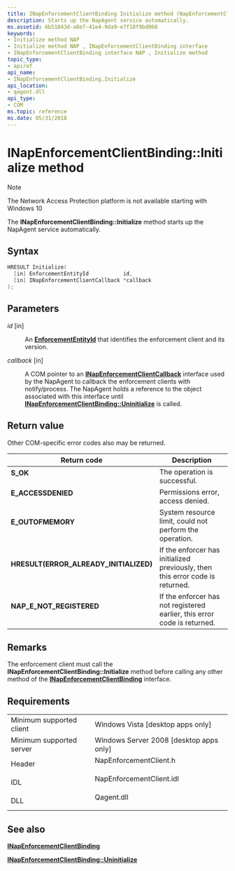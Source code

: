 ```yaml
---
title: INapEnforcementClientBinding Initialize method (NapEnforcementClient.h)
description: Starts up the NapAgent service automatically.
ms.assetid: 6b51043d-a8e7-41e4-9da9-e7f18f9bd068
keywords:
- Initialize method NAP
- Initialize method NAP , INapEnforcementClientBinding interface
- INapEnforcementClientBinding interface NAP , Initialize method
topic_type:
- apiref
api_name:
- INapEnforcementClientBinding.Initialize
api_location:
- qagent.dll
api_type:
- COM
ms.topic: reference
ms.date: 05/31/2018
---
```


# INapEnforcementClientBinding::Initialize method

> [!Note]  
> The Network Access Protection platform is not available starting with Windows 10

 

The **INapEnforcementClientBinding::Initialize** method starts up the NapAgent service automatically.

## Syntax


```C++
HRESULT Initialize(
  [in] EnforcementEntityId           id,
  [in] INapEnforcementClientCallback *callback
);
```



## Parameters

<dl> <dt>

*id* \[in\]
</dt> <dd>

An [**EnforcementEntityId**](nap-datatypes.md) that identifies the enforcement client and its version.

</dd> <dt>

*callback* \[in\]
</dt> <dd>

A COM pointer to an [**INapEnforcementClientCallback**](inapenforcementclientcallback.md) interface used by the NapAgent to callback the enforcement clients with notify/process. The NapAgent holds a reference to the object associated with this interface until [**INapEnforcementClientBinding::Uninitialize**](inapenforcementclientbinding-uninitialize-method.md) is called.

</dd> </dl>

## Return value

Other COM-specific error codes also may be returned.



| Return code                                                                                                         | Description                                                                              |
|---------------------------------------------------------------------------------------------------------------------|------------------------------------------------------------------------------------------|
| <dl> <dt>**S\_OK** </dt> </dl>                               | The operation is successful.<br/>                                                  |
| <dl> <dt>**E\_ACCESSDENIED** </dt> </dl>                     | Permissions error, access denied.<br/>                                             |
| <dl> <dt>**E\_OUTOFMEMORY** </dt> </dl>                      | System resource limit, could not perform the operation.<br/>                       |
| <dl> <dt>**HRESULT(ERROR\_ALREADY\_INITIALIZED)**</dt> </dl> | If the enforcer has initialized previously, then this error code is returned.<br/> |
| <dl> <dt>**NAP\_E\_NOT\_REGISTERED**</dt> </dl>              | If the enforcer has not registered earlier, this error code is returned.<br/>      |



 

## Remarks

The enforcement client must call the **INapEnforcementClientBinding::Initialize** method before calling any other method of the [**INapEnforcementClientBinding**](inapenforcementclientbinding.md) interface.

## Requirements



|                                     |                                                                                                     |
|-------------------------------------|-----------------------------------------------------------------------------------------------------|
| Minimum supported client<br/> | Windows Vista \[desktop apps only\]<br/>                                                      |
| Minimum supported server<br/> | Windows Server 2008 \[desktop apps only\]<br/>                                                |
| Header<br/>                   | <dl> <dt>NapEnforcementClient.h</dt> </dl>   |
| IDL<br/>                      | <dl> <dt>NapEnforcementClient.idl</dt> </dl> |
| DLL<br/>                      | <dl> <dt>Qagent.dll</dt> </dl>               |



## See also

<dl> <dt>


</dt> <dt>

[**INapEnforcementClientBinding**](inapenforcementclientbinding.md)
</dt> <dt>

[**INapEnforcementClientBinding::Uninitialize**](inapenforcementclientbinding-uninitialize-method.md)
</dt> </dl>

 

 





